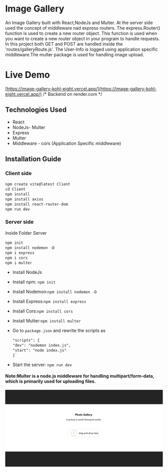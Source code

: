 # Image Gallery

An Image Gallery built with React,NodeJs and Multer. At the server side used the concept of middleware nad express routers. The express.Router() function is used to create a new router object. This function is used when you want to create a new router object in your program to handle requests. In this project both GET and POST are handled inside the 'routes/galleryRoute.js'. The User-Info is logged using application specific middleware.The multer package is used for handling image upload.

# Live Demo 
[https://image-gallery-kohl-eight.vercel.app/](https://image-gallery-kohl-eight.vercel.app/)
/* Backend on render.com */

## Technologies Used

- React
- NodeJs- Multer
- Express
- Multer
- Middleware - cors (Application Specific middleware)

## Installation Guide

### Client side

```
npm create vite@latest Client
cd Client
npm install
npm install axios
npm install react-router-dom
npm run dev
```

### Server side

Inside Folder Server

```
npm init
npm install nodemon -D
npm i express
npm i cors
npm i multer
```

- Install NodeJs
- Install npm: `npm init`
- Install Nodemon:`npm install nodemon -D`
- Install Express:`npm install express`
- Install Cors:`npm install cors`
- Install Multer:`npm install multer`
- Go to `package.json` and rewrite the scripts as

  ```
  "scripts": {
  "dev": "nodemon index.js",
  "start": "node index.js"
  }`

  ```

- Start the server: `npm run dev`

#### Note:Multer is a node.js middleware for handling multipart/form-data, which is primarily used for uploading files.

![alt text](./projectImage.png "Image Gallery Front End")